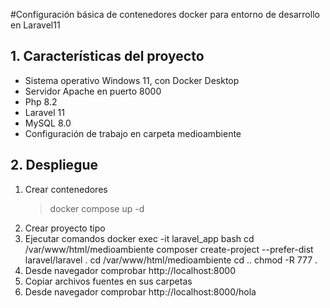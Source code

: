 #Configuración básica de contenedores docker para entorno de desarrollo en Laravel11

## 1. Características del proyecto
* Sistema operativo Windows 11, con Docker Desktop
* Servidor Apache en puerto 8000
* Php 8.2
* Laravel 11
* MySQL 8.0
* Configuración de trabajo en carpeta medioambiente

## 2. Despliegue

1. Crear contenedores
   > docker compose up -d
3. Crear proyecto tipo
4. Ejecutar comandos
   docker exec -it laravel_app bash
   cd /var/www/html/medioambiente
   composer create-project --prefer-dist laravel/laravel .
   cd /var/www/html/medioambiente
   cd ..
   chmod -R 777 .
5. Desde navegador comprobar http://localhost:8000
6. Copiar archivos fuentes en sus carpetas
8. Desde navegador comprobar http://localhost:8000/hola



   
